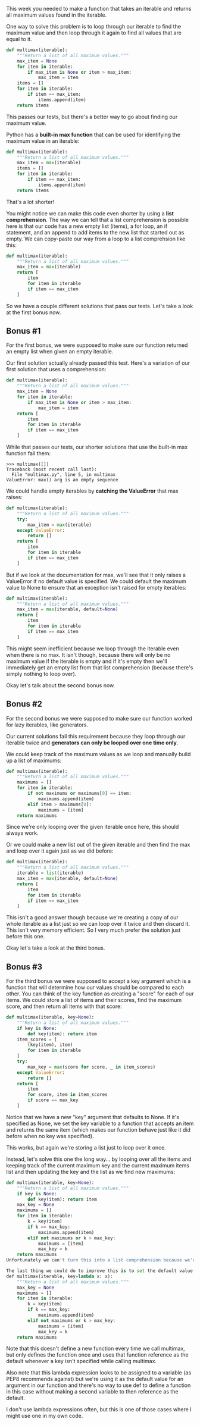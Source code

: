 This week you needed to make a function that takes an iterable and returns all maximum values found in the iterable.

One way to solve this problem is to loop through our iterable to find the maximum value and then loop through it again to find all values that are equal to it.

```python
def multimax(iterable):
    """Return a list of all maximum values."""
    max_item = None
    for item in iterable:
        if max_item is None or item > max_item:
            max_item = item
    items = []
    for item in iterable:
        if item == max_item:
            items.append(item)
    return items
```

This passes our tests, but there's a better way to go about finding our maximum value.

Python has a **built-in max function** that can be used for identifying the maximum value in an iterable:

```python
def multimax(iterable):
    """Return a list of all maximum values."""
    max_item = max(iterable)
    items = []
    for item in iterable:
        if item == max_item:
            items.append(item)
    return items
```

That's a lot shorter!

You might notice we can make this code even shorter by using a **list comprehension**. The way we can tell that a list comprehension is possible here is that our code has a new empty list (items), a for loop, an if statement, and an append to add items to the new list that started out as empty. We can copy-paste our way from a loop to a list comprehsion like this:

```python
def multimax(iterable):
    """Return a list of all maximum values."""
    max_item = max(iterable)
    return [
        item
        for item in iterable
        if item == max_item
    ]
```

So we have a couple different solutions that pass our tests. Let's take a look at the first bonus now.
 
## Bonus #1

For the first bonus, we were supposed to make sure our function returned an empty list when given an empty iterable.

Our first solution actually already passed this test. Here's a variation of our first solution that uses a comprehension:

```python
def multimax(iterable):
    """Return a list of all maximum values."""
    max_item = None
    for item in iterable:
        if max_item is None or item > max_item:
            max_item = item
    return [
        item
        for item in iterable
        if item == max_item
    ]
```

While that passes our tests, our shorter solutions that use the built-in max function fail them:

```
>>> multimax([])
Traceback (most recent call last):
  File "multimax.py", line 5, in multimax
ValueError: max() arg is an empty sequence
```

We could handle empty iterables by **catching the ValueError** that max raises:

```python
def multimax(iterable):
    """Return a list of all maximum values."""
    try:
        max_item = max(iterable)
    except ValueError:
        return []
    return [
        item
        for item in iterable
        if item == max_item
    ]
```

But if we look at the documentation for max, we'll see that it only raises a ValueError if no default value is specified. We could default the maximum value to None to ensure that an exception isn't raised for empty iterables:

```python
def multimax(iterable):
    """Return a list of all maximum values."""
    max_item = max(iterable, default=None)
    return [
        item
        for item in iterable
        if item == max_item
    ]
```

This might seem inefficient because we loop through the iterable even when there is no max. It isn't though, because there will only be no maximum value if the iterable is empty and if it's empty then we'll immediately get an empty list from that list comprehension (because there's simply nothing to loop over).

Okay let's talk about the second bonus now.
 
## Bonus #2
For the second bonus we were supposed to make sure our function worked for lazy iterables, like generators.

Our current solutions fail this requirement because they loop through our iterable twice and **generators can only be looped over one time only**.

We could keep track of the maximum values as we loop and manually build up a list of maximums:

```python
def multimax(iterable):
    """Return a list of all maximum values."""
    maximums = []
    for item in iterable:
        if not maximums or maximums[0] == item:
            maximums.append(item)
        elif item > maximums[0]:
            maximums = [item]
    return maximums
```

Since we're only looping over the given iterable once here, this should always work.

Or we could make a new list out of the given iterable and then find the max and loop over it again just as we did before:

```python
def multimax(iterable):
    """Return a list of all maximum values."""
    iterable = list(iterable)
    max_item = max(iterable, default=None)
    return [
        item
        for item in iterable
        if item == max_item
    ]
```

This isn't a good answer though because we're creating a copy of our whole iterable as a list just so we can loop over it twice and then discard it. This isn't very memory efficient. So I very much prefer the solution just before this one.

Okay let's take a look at the third bonus.
 
## Bonus #3

For the third bonus we were supposed to accept a key argument which is a function that will determine how our values should be compared to each other. You can think of the key function as creating a "score" for each of our items. We could store a list of items and their scores, find the maximum score, and then return all items with that score:

```python
def multimax(iterable, key=None):
    """Return a list of all maximum values."""
    if key is None:
        def key(item): return item
    item_scores = [
        (key(item), item)
        for item in iterable
    ]
    try:
        max_key = max(score for score, _ in item_scores)
    except ValueError:
        return []
    return [
        item
        for score, item in item_scores
        if score == max_key
    ]
```

Notice that we have a new "key" argument that defaults to None. If it's specified as None, we set the key variable to a function that accepts an item and returns the same item (which makes our function behave just like it did before when no key was specified).

This works, but again we're storing a list just to loop over it once.

Instead, let's solve this one the long way... by looping over all the items and keeping track of the current maximum key and the current maximum items list and then updating the key and the list as we find new maximums:

```python
def multimax(iterable, key=None):
    """Return a list of all maximum values."""
    if key is None:
        def key(item): return item
    max_key = None
    maximums = []
    for item in iterable:
        k = key(item)
        if k == max_key:
            maximums.append(item)
        elif not maximums or k > max_key:
            maximums = [item]
            max_key = k
    return maximums
Unfortunately we can't turn this into a list comprehension because we're sometimes appending and sometimes clearing our list and starting over.

The last thing we could do to improve this is to set the default value for our "key" argument to a function instead of None:
​def multimax(iterable, key=lambda x: x):
    """Return a list of all maximum values."""
    max_key = None
    maximums = []
    for item in iterable:
        k = key(item)
        if k == max_key:
            maximums.append(item)
        elif not maximums or k > max_key:
            maximums = [item]
            max_key = k
    return maximums
```

Note that this doesn't define a new function every time we call multimax, but only defines the function once and uses that function reference as the default whenever a key isn't specified while calling multimax.

Also note that this lambda expression looks to be assigned to a variable (as PEP8 recommends against) but we're using it as the default value for an argument in our function and there's no way to use def to define a function in this case without making a second variable to then reference as the default.

I don't use lambda expressions often, but this is one of those cases where I might use one in my own code.
